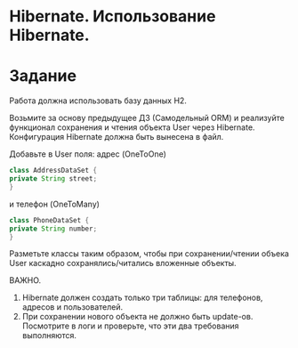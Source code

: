 # Hibernate. Использование Hibernate.

# Задание

Работа должна использовать базу данных H2.

Возьмите за основу предыдущее ДЗ (Самодельный ORM)
и реализуйте функционал сохранения и чтения объекта User через Hibernate.
Конфигурация Hibernate должна быть вынесена в файл.

Добавьте в User поля:
адрес (OneToOne)
```java
class AddressDataSet {
private String street;
}
```
и телефон (OneToMany)
```java
class PhoneDataSet {
private String number;
}
```

Разметьте классы таким образом, чтобы при сохранении/чтении объека User каскадно сохранялись/читались вложенные объекты.

ВАЖНО.
1) Hibernate должен создать только три таблицы: для телефонов, адресов и пользователей.
2) При сохранении нового объекта не должно быть update-ов.
Посмотрите в логи и проверьте, что эти два требования выполняются.